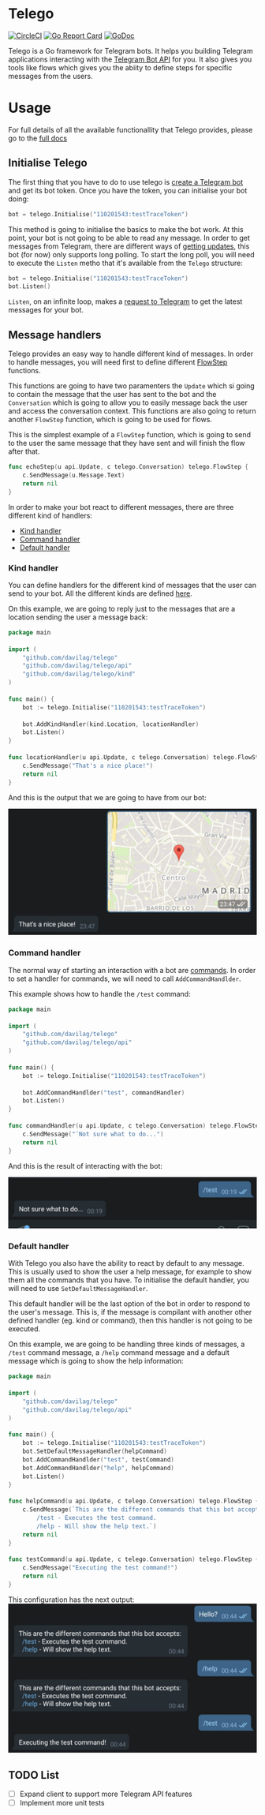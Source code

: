 # Telego

[![CircleCI](https://circleci.com/gh/davilag/telego.svg?style=shield)](https://circleci.com/gh/davilag/telego)
[![Go Report Card](https://goreportcard.com/badge/github.com/davilag/telego)](https://goreportcard.com/report/github.com/davilag/telego)
[![GoDoc](https://godoc.org/github.com/davilag/telego?status.svg)](https://godoc.org/github.com/davilag/telego)

Telego is a Go framework for Telegram bots. It helps you building Telegram applications interacting with the [Telegram Bot API](https://core.telegram.org/bots/api) for you. It also gives you tools like flows which gives you the abiity to define steps for specific messages from the users.

# Usage

For full details of all the available functionallity that Telego provides, please go to the [full docs](https://godoc.org/github.com/davilag/telego)

## Initialise Telego

The first thing that you have to do to use telego is [create a Telegram bot](https://core.telegram.org/bots#creating-a-new-bot) and get its bot token.
Once you have the token, you can initialise your bot doing:

```go
bot = telego.Initialise("110201543:testTraceToken")
```

This method is going to initialise the basics to make the bot work. At this point, your bot is not going to be able to read any message. In order to get messages from Telegram, there are different ways of [getting updates](https://core.telegram.org/bots/api#getting-updates), this bot (for now) only supports long polling. To start the long poll, you will need to execute the `Listen` metho that it's available from the `Telego` structure:

```go
bot = telego.Initialise("110201543:testTraceToken")
bot.Listen()
```

`Listen`, on an infinite loop, makes a [request to Telegram](https://core.telegram.org/bots/api#getupdates) to get the latest messages for your bot.

## Message handlers

Telego provides an easy way to handle different kind of messages. In order to handle messages, you will need first to define different [FlowStep](https://godoc.org/github.com/davilag/telego#FlowStep) functions.

This functions are going to have two paramenters the `Update` which si going to contain the message that the user has sent to the bot and the `Conversation` which is going to allow you to easily message back the user and access the conversation context. This functions are also going to return another `FlowStep` function, which is going to be used for flows.

This is the simplest example of a `FlowStep` function, which is going to send to the user the same message that they have sent and will finish the flow after that.

```go
func echoStep(u api.Update, c telego.Conversation) telego.FlowStep {
	c.SendMessage(u.Message.Text)
	return nil
}
```

In order to make your bot react to different messages, there are three different kind of handlers:

- [Kind handler](#kind-handler)
- [Command handler](#command-handler)
- [Default handler](#default-handler)

### Kind handler

You can define handlers for the different kind of messages that the user can send to your bot. All the different kinds are defined [here](https://godoc.org/github.com/davilag/telego/kind).

On this example, we are going to reply just to the messages that are a location sending the user a message back:

```go
package main

import (
	"github.com/davilag/telego"
	"github.com/davilag/telego/api"
	"github.com/davilag/telego/kind"
)

func main() {
	bot := telego.Initialise("110201543:testTraceToken")

	bot.AddKindHandler(kind.Location, locationHandler)
	bot.Listen()
}

func locationHandler(u api.Update, c telego.Conversation) telego.FlowStep {
	c.SendMessage("That's a nice place!")
	return nil
}

```

And this is the output that we are going to have from our bot:

![](_img/doc_kind_handler.jpeg)

### Command handler

The normal way of starting an interaction with a bot are [commands](https://core.telegram.org/bots#commands). In order to set a handler for commands, we will need to call `AddCommandHandlder`.

This example shows how to handle the `/test` command:

```go
package main

import (
	"github.com/davilag/telego"
	"github.com/davilag/telego/api"
)

func main() {
	bot := telego.Initialise("110201543:testTraceToken")

	bot.AddCommandHandlder("test", commandHandler)
	bot.Listen()
}

func commandHandler(u api.Update, c telego.Conversation) telego.FlowStep {
	c.SendMessage("¯Not sure what to do...")
	return nil
}

```

And this is the result of interacting with the bot:

![](_img/doc_command_handler.jpeg)

### Default handler

With Telego you also have the ability to react by default to any message. This is usually used to show the user a help message, for example to show them all the commands that you have. To initialise the default handler, you will need to use `SetDefaultMessageHandler`.

This default handler will be the last option of the bot in order to respond to the user's message. This is, if the message is compilant with another other defined handler (eg. kind or command), then this handler is not going to be executed.

On this example, we are going to be handling three kinds of messages, a `/test` command message, a `/help` command message and a default message which is going to show the help information:

```go
package main

import (
	"github.com/davilag/telego"
	"github.com/davilag/telego/api"
)

func main() {
	bot := telego.Initialise("110201543:testTraceToken")
	bot.SetDefaultMessageHandler(helpCommand)
	bot.AddCommandHandlder("test", testCommand)
	bot.AddCommandHandlder("help", helpCommand)
	bot.Listen()
}

func helpCommand(u api.Update, c telego.Conversation) telego.FlowStep {
	c.SendMessage(`This are the different commands that this bot accepts:
		/test - Executes the test command.
		/help - Will show the help text.`)
	return nil
}

func testCommand(u api.Update, c telego.Conversation) telego.FlowStep {
	c.SendMessage("Executing the test command!")
	return nil
}
```

This configuration has the next output:
![](_img/doc_default_handler.jpeg)

## TODO List
- [ ] Expand client to support more Telegram API features
- [ ] Implement more unit tests

